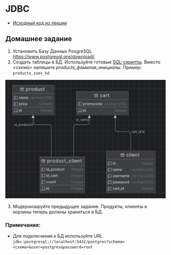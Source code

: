# JDBC

- [Исходный код из лекции](https://github.com/ZuevKirill95/spring-practice-source-code/tree/main/jdbc)

## Домашнее задание

1. Установить Базу Данных PosgreSQL https://www.postgresql.org/download/.
2. Создать таблицы в БД. Используйте готовые [SQL-скрипты](data.sql). Вместо _<схема>_ напишите
   _products_фамилия_инициалы_.
   Пример: `products_zuev_kd`

![img.png](img.png)

3. Модернизируйте предыдущее задание. Продукты, клиенты и корзины теперь должны храниться в БД.

### Примечания:

- Для подключения к БД используйте
  URL `jdbc:postgresql://localhost:5432/postgres?schema=<cхема>&user=postgres&password=root`
